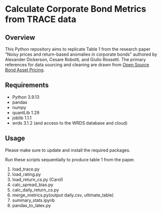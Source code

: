 # Calculate Corporate Bond Metrics from TRACE data

## Overview

This Python repository aims to replicate Table 1 from the research paper "Noisy prices and return-based anomalies in corporate bonds" authored by Alexander Dickerson, Cesare Robotti, and Giulio Rossetti. The primary references for data sourcing and cleaning are drawn from [Open Source Bond Asset Pricing](https://openbondassetpricing.com/).

## Requirements

- Python 3.9.13
- pandas 
- numpy
- quantLib 1.29
- joblib 1.1.1
- wrds 3.1.2 (and access to the WRDS database and cloud)

## Usage

Please make sure to update and install the required packages.

Run these scripts sequentially to produce table 1 from the paper.

1.  load_trace.py
2.  load_rating.py
3.  load_return_cs.py (Carol)
4.  calc_spread_bias.py
5.  calc_daily_return_cs.py
6.  merge_metrics.py(output daily.csv, ultimate_table)
7.  summary_stats.ipynb
8.  pandas_to_latex.py


   
